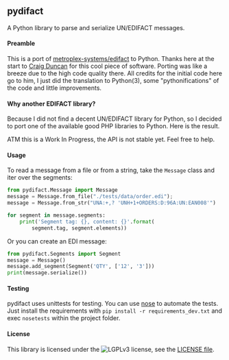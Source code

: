 ## pydifact

A Python library to parse and serialize UN/EDIFACT messages.

#### Preamble

This is a port of [metroplex-systems/edifact](https://github.com/metroplex-systems/edifact) to Python. Thanks here at the start to [Craig Duncan](https://github.com/duncan3dc) for this cool piece of software. Porting was like a breeze due to the high code quality there. All credits for the initial code here go to him, I just did the translation to Python(3), some "pythonifications" of the code and little improvements.

#### Why another EDIFACT library?

Because I did not find a decent UN/EDIFACT library for Python, so I decided to port one of the available good PHP libraries to Python. Here is the result.

ATM this is a Work In Progress, the API is not stable yet.
Feel free to help.

#### Usage

To read a message from a file or from a string, take the `Message` class and
iter over the segments:

```python
from pydifact.Message import Message
message = Message.from_file("./tests/data/order.edi");
message = Message.from_str("UNA:+,? 'UNH+1+ORDERS:D:96A:UN:EAN008'")

for segment in message.segments:
    print('Segment tag: {}, content: {}'.format(
        segment.tag, segment.elements))
```

Or you can create an EDI message:

```python
from pydifact.Segments import Segment
message = Message()
message.add_segment(Segment('QTY', ['12', '3']))
print(message.serialize())
```

#### Testing
pydifact uses unittests for testing.
You can use [nose](https://nose.readthedocs.io/en/latest/) to automate the
tests. Just install the requirements with `pip install -r requirements_dev.txt`
and exec `nosetests` within the project folder.


#### License
This library is licensed under the
![LGPLv3](https://www.gnu.org/graphics/lgplv3-88x31.png) license, see the
[LICENSE file](LICENSE.LGPL.md).
